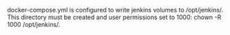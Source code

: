 docker-compose.yml is configured to write jenkins volumes to /opt/jenkins/. This directory must be created and user permissions set to 1000: chown -R 1000 /opt/jenkins/.
